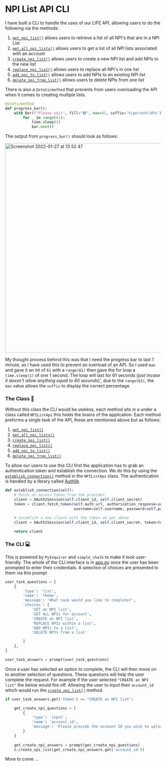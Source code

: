 # NPI List API CLI

I have built a CLI to handle the uses of our LIFE API, allowing users to do the following via the methods:

1. [`get_npi_list()`](https://github.com/mrpbennett/npi_api/blob/94764b6cf3e19c20e2d58db7fb5b7852927ded79/npi_class.py#L46) allows users to retrieve a list of all NPI's that are in a NPI List
2. [`get_all_npi_lists()`](https://github.com/mrpbennett/npi_api/blob/94764b6cf3e19c20e2d58db7fb5b7852927ded79/npi_class.py#L75) allows users to get a list of all NPI lists associated with an account
3. [`create_npi_list()`](https://github.com/mrpbennett/npi_api/blob/94764b6cf3e19c20e2d58db7fb5b7852927ded79/npi_class.py#L108) allows users to create a new NPI list and add NPIs to the new list
4. [`replace_npi_list()`](https://github.com/mrpbennett/npi_api/blob/94764b6cf3e19c20e2d58db7fb5b7852927ded79/npi_class.py#L149) allows users to replace all NPI's in one list
5. [`add_npi_to_list()`](https://github.com/mrpbennett/npi_api/blob/94764b6cf3e19c20e2d58db7fb5b7852927ded79/npi_class.py#L168) allows users to add NPIs to an existing NPI list
6. [`delete_npi_from_list()`](https://github.com/mrpbennett/npi_api/blob/94764b6cf3e19c20e2d58db7fb5b7852927ded79/npi_class.py#L188) allows users to delete NPIs from one list

There is also a `@staticmethod` that prevents from users overloading the API when it comes to creating multiple lists.

```python
@staticmethod
def progress_bar():
    with Bar(f"Please wait", fill="🟪", max=61, suffix='%(percent)d%%') as bar:
        for _ in range(61):
            time.sleep(1)
            bar.next()
```

The output from `progress_bar()` should look as follows:

<img width="676" alt="Screenshot 2022-01-27 at 13 52 47" src="https://user-images.githubusercontent.com/1844080/151379325-b248e8a7-9e34-4d7f-8c3a-f4d10dc14345.png">

My thought process behind this was that I need the progress bar to last 1 minute, as I have used this to prevent an overload of an API. So I used `max` and gave it an int of `61` with a `range(61)` then gave the for loop a `time.sleep(1)` of one 1 second. The loop will last for 61 seconds (_just incase it doesn't allow anything equal to 60 seconds_)', due to the `range(61)`, the `max` value allows the `suffix` to display the correct percentage.


### The Class 🧠

Without this class the CLI would be useless, each method sits in a under a class called `NPIListApi` this holds the brains of the application. Each method preforms a single task of the API, these are mentioned above but as follows:

1. [`get_npi_list()`](https://github.com/mrpbennett/npi_api/blob/94764b6cf3e19c20e2d58db7fb5b7852927ded79/npi_class.py#L46) 
2. [`get_all_npi_lists()`](https://github.com/mrpbennett/npi_api/blob/94764b6cf3e19c20e2d58db7fb5b7852927ded79/npi_class.py#L75) 
3. [`create_npi_list()`](https://github.com/mrpbennett/npi_api/blob/94764b6cf3e19c20e2d58db7fb5b7852927ded79/npi_class.py#L108) 
4. [`replace_npi_list()`](https://github.com/mrpbennett/npi_api/blob/94764b6cf3e19c20e2d58db7fb5b7852927ded79/npi_class.py#L149) 
5. [`add_npi_to_list()`](https://github.com/mrpbennett/npi_api/blob/94764b6cf3e19c20e2d58db7fb5b7852927ded79/npi_class.py#L168) 
6. [`delete_npi_from_list()`](https://github.com/mrpbennett/npi_api/blob/94764b6cf3e19c20e2d58db7fb5b7852927ded79/npi_class.py#L188)

To allow our users to use this CLI first the application has to grab an authentication token and establish the connection. We do this by using the [`establish_connection()`](https://github.com/mrpbennett/npi_api/blob/3b911f3c065f791940be7c29f0b0c0a6ca66a5d3/npi_class.py#L29) method in the `NPIListApi` class. The authentication is handled by a library called [Authlib](https://docs.authlib.org/en/latest/)

```python
def establish_connection(self):
    # Fetch an access token from the provider.
    client = OAuth2Session(self.client_id, self.client_secret)
    token = client.fetch_token(self.auth_url, authorization_response=self.auth_url,
                               username=self.username, password=self.password, grant_type='password')

    # establish a new client with the token we got above
    client = OAuth2Session(self.client_id, self.client_secret, token=token)

    return client
```

### The CLI 💻

This is powered by `PyInquirer` and `simple_chalk` to make it look user-friendly. The whole of the CLI interface is in [app.py](https://github.com/mrpbennett/npi_api/blob/master/app.py) once the user has been prompted to enter their credentials. A selection of choices are presented to them via this prompt

```python
user_task_questions = [
    {
        'type': 'list',
        'name': 'theme',
        'message': 'What task would you like to complete?',
        'choices': [
            'GET an NPI list',
            'GET ALL NPIs for account',
            'CREATE an NPI list',
            'REPLACE NPIs within a list',
            'ADD NPIs to a list',
            'DELETE NPIs from a list'

        ]
    },
]

user_task_answers = prompt(user_task_questions)
```

Once a user has selected an option to complete, the CLI will then move on to another selection of questions. These questions will help the user complete the request. For example if the user selected `"CREATE an NPI list"` the below would fire off. Allowing the user to input their `account_id` which would run the 
[`create_npi_list()`](https://github.com/mrpbennett/npi_api/blob/94764b6cf3e19c20e2d58db7fb5b7852927ded79/npi_class.py#L108) method.

```python
if user_task_answers.get('theme') == "CREATE an NPI list":

    get_create_npi_questions = [
        {
            'type': 'input',
            'name': 'account_id',
            'message': 'Please provide the account ID you wish to upload the your new list too.'
        }
    ]
    
    get_create_npi_answers = prompt(get_create_npi_questions)
    n.create_npi_list(get_create_npi_answers.get('account_id'))
```

More to come ...